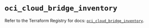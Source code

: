 # `oci_cloud_bridge_inventory`

Refer to the Terraform Registry for docs: [`oci_cloud_bridge_inventory`](https://registry.terraform.io/providers/oracle/oci/6.37.0/docs/resources/cloud_bridge_inventory).
